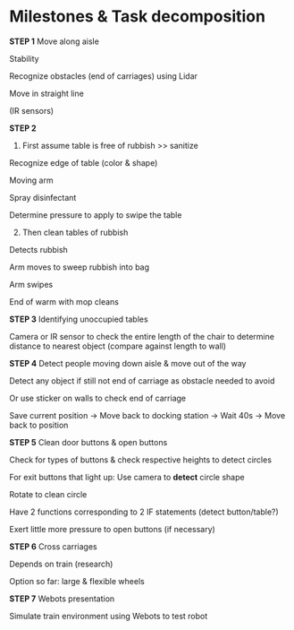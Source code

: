 # Milestones & Task decomposition


**STEP 1** Move along aisle

Stability

Recognize obstacles (end of carriages) using Lidar

Move in straight line

(IR sensors)



**STEP 2**
1. First assume table is free of rubbish >> sanitize

Recognize edge of table (color & shape)

Moving arm

Spray disinfectant

Determine pressure to apply to swipe the table



2. Then clean tables of rubbish

Detects rubbish

Arm moves to sweep rubbish into bag

Arm swipes

End of warm with mop cleans



**STEP 3** Identifying unoccupied tables

Camera or IR sensor to check the entire length of the chair to determine distance to nearest object (compare against length to wall)



**STEP 4** Detect people moving down aisle & move out of the way

Detect any object if still not end of carriage as obstacle needed to avoid

Or use sticker on walls to check end of carriage

Save current position -> Move back to docking station -> Wait 40s -> Move back to position



**STEP 5** Clean door buttons & open buttons

Check for types of buttons & check respective heights to detect circles

For exit buttons that light up: Use camera to **detect** circle shape

Rotate to clean circle

Have 2 functions corresponding to 2 IF statements (detect button/table?)

Exert little more pressure to open buttons (if necessary)



**STEP 6** Cross carriages

Depends on train (research)

Option so far: large & flexible wheels



**STEP 7** Webots presentation

Simulate train environment using Webots to test robot
